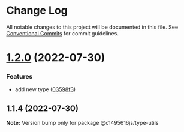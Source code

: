 # Change Log

All notable changes to this project will be documented in this file.
See [Conventional Commits](https://conventionalcommits.org) for commit guidelines.

# [1.2.0](https://github.com/c1495616js/jerry-fe-library/compare/@c1495616js/type-utils@1.1.4...@c1495616js/type-utils@1.2.0) (2022-07-30)


### Features

* add new type ([03598f3](https://github.com/c1495616js/jerry-fe-library/commit/03598f3a9e57ad54acdb13e9468fcd48c4453cf3))





## 1.1.4 (2022-07-30)

**Note:** Version bump only for package @c1495616js/type-utils
